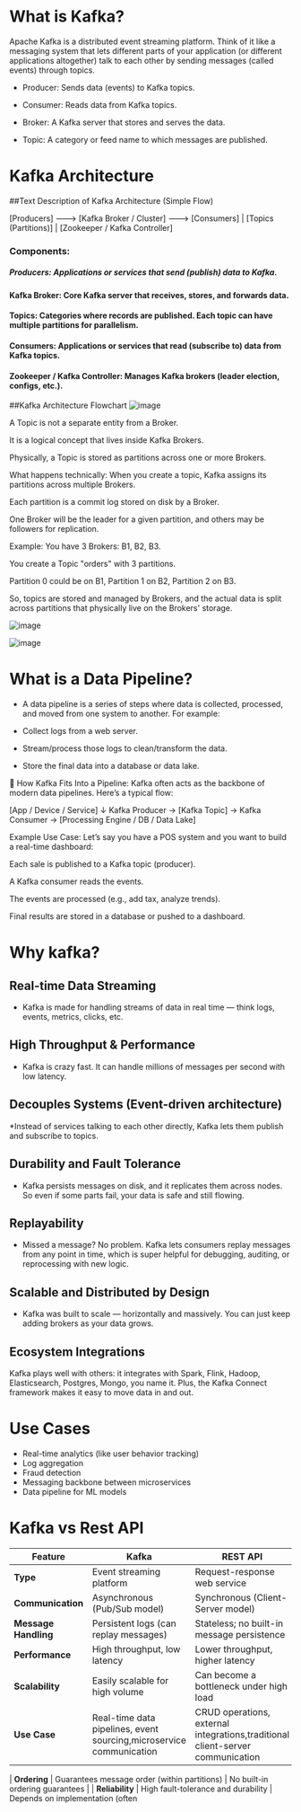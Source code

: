 # What is Kafka?
Apache Kafka is a distributed event streaming platform. Think of it like a messaging system that lets different parts of your application (or different applications altogether) talk to each other by sending messages (called events) through topics.

* Producer: Sends data (events) to Kafka topics.

* Consumer: Reads data from Kafka topics.

* Broker: A Kafka server that stores and serves the data.

* Topic: A category or feed name to which messages are published.

# Kafka Architecture

##Text Description of Kafka Architecture (Simple Flow)

[Producers] ---> [Kafka Broker / Cluster] ---> [Consumers]
                       |
                 [Topics (Partitions)]
                       |
                 [Zookeeper / Kafka Controller]
                 
### Components:
##### Producers: Applications or services that send (publish) data to Kafka.

#### Kafka Broker: Core Kafka server that receives, stores, and forwards data.

#### Topics: Categories where records are published. Each topic can have multiple partitions for parallelism.

#### Consumers: Applications or services that read (subscribe to) data from Kafka topics.

#### Zookeeper / Kafka Controller: Manages Kafka brokers (leader election, configs, etc.).

##Kafka Architecture Flowchart
![image](https://github.com/user-attachments/assets/554bb1b5-2a8d-4d6d-9491-d1e1b9b09a06)

A Topic is not a separate entity from a Broker.

It is a logical concept that lives inside Kafka Brokers.

Physically, a Topic is stored as partitions across one or more Brokers.

What happens technically:
When you create a topic, Kafka assigns its partitions across multiple Brokers.

Each partition is a commit log stored on disk by a Broker.

One Broker will be the leader for a given partition, and others may be followers for replication.

Example:
You have 3 Brokers: B1, B2, B3.

You create a Topic "orders" with 3 partitions.

Partition 0 could be on B1, Partition 1 on B2, Partition 2 on B3.

So, topics are stored and managed by Brokers, and the actual data is split across partitions that physically live on the Brokers' storage.

![image](https://github.com/user-attachments/assets/a25eb0d5-858e-4178-b564-eeb570aebf63)


![image](https://github.com/user-attachments/assets/d85ae14f-3ffa-480c-9271-4ee1d2d120d5)

# What is a Data Pipeline?
* A data pipeline is a series of steps where data is collected, processed, and moved from one system to another. For example:

* Collect logs from a web server.

* Stream/process those logs to clean/transform the data.

* Store the final data into a database or data lake.

🧩 How Kafka Fits Into a Pipeline:
Kafka often acts as the backbone of modern data pipelines. Here’s a typical flow:


[App / Device / Service] 
      ↓
  Kafka Producer → [Kafka Topic] → Kafka Consumer → [Processing Engine / DB / Data Lake]
  
Example Use Case:
Let’s say you have a POS system and you want to build a real-time dashboard:

Each sale is published to a Kafka topic (producer).

A Kafka consumer reads the events.

The events are processed (e.g., add tax, analyze trends).

Final results are stored in a database or pushed to a dashboard.



# Why kafka?


## Real-time Data Streaming
* Kafka is made for handling streams of data in real time — think logs, events, metrics, clicks, etc. 

## High Throughput & Performance
* Kafka is crazy fast. It can handle millions of messages per second with low latency.

## Decouples Systems (Event-driven architecture)
*Instead of services talking to each other directly, Kafka lets them publish and subscribe to topics. 

## Durability and Fault Tolerance
* Kafka persists messages on disk, and it replicates them across nodes. So even if some parts fail, your data is safe and still flowing.

## Replayability
* Missed a message? No problem. Kafka lets consumers replay messages from any point in time, which is super helpful for debugging, auditing, or reprocessing with new logic.

## Scalable and Distributed by Design
* Kafka was built to scale — horizontally and massively. You can just keep adding brokers as your data grows.

## Ecosystem Integrations
Kafka plays well with others: it integrates with Spark, Flink, Hadoop, Elasticsearch, Postgres, Mongo, you name it. Plus, the Kafka Connect framework makes it easy to move data in and out.

# Use Cases
* Real-time analytics (like user behavior tracking)
* Log aggregation
* Fraud detection
* Messaging backbone between microservices
* Data pipeline for ML models

# Kafka vs Rest API
| Feature            | Kafka                                                                     | REST API                                                   |
|--------------------|---------------------------------------------------------------------------|-------------------------------------------------------------|
| **Type**           | Event streaming platform                                                  | Request-response web service                                |
| **Communication**  | Asynchronous (Pub/Sub model)                                              | Synchronous (Client-Server model)                           |
| **Message Handling** | Persistent logs (can replay messages)                                   | Stateless; no built-in message persistence                  |
| **Performance**    | High throughput, low latency                                              | Lower throughput, higher latency                            |
| **Scalability**    | Easily scalable for high volume                                           | Can become a bottleneck under high load                     |
| **Use Case**       | Real-time data pipelines, event sourcing,microservice communication       | CRUD operations, external integrations,traditional client-server communication|                                         
                                                                        
| **Ordering**       | Guarantees message order (within partitions)                              | No built-in ordering guarantees                             |
| **Reliability**    | High fault-tolerance and durability                                       | Depends on implementation (often
